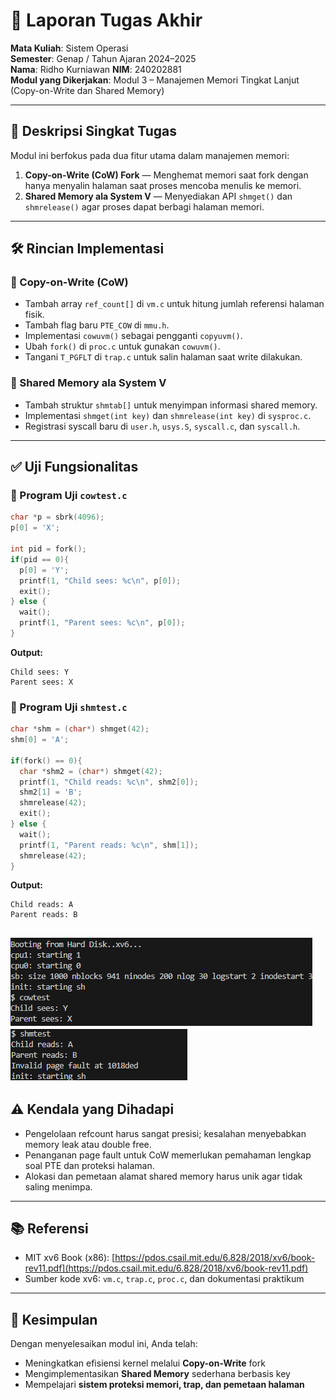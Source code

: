
# 📝 Laporan Tugas Akhir

**Mata Kuliah**: Sistem Operasi  
**Semester**: Genap / Tahun Ajaran 2024–2025  
**Nama**: Ridho Kurniawan
**NIM**: 240202881  
**Modul yang Dikerjakan**: Modul 3 – Manajemen Memori Tingkat Lanjut (Copy-on-Write dan Shared Memory)

---

## 📌 Deskripsi Singkat Tugas

Modul ini berfokus pada dua fitur utama dalam manajemen memori:

1. **Copy-on-Write (CoW) Fork** — Menghemat memori saat fork dengan hanya menyalin halaman saat proses mencoba menulis ke memori.
2. **Shared Memory ala System V** — Menyediakan API `shmget()` dan `shmrelease()` agar proses dapat berbagi halaman memori.

---

## 🛠️ Rincian Implementasi

### 📁 Copy-on-Write (CoW)
- Tambah array `ref_count[]` di `vm.c` untuk hitung jumlah referensi halaman fisik.
- Tambah flag baru `PTE_COW` di `mmu.h`.
- Implementasi `cowuvm()` sebagai pengganti `copyuvm()`.
- Ubah `fork()` di `proc.c` untuk gunakan `cowuvm()`.
- Tangani `T_PGFLT` di `trap.c` untuk salin halaman saat write dilakukan.

### 📁 Shared Memory ala System V
- Tambah struktur `shmtab[]` untuk menyimpan informasi shared memory.
- Implementasi `shmget(int key)` dan `shmrelease(int key)` di `sysproc.c`.
- Registrasi syscall baru di `user.h`, `usys.S`, `syscall.c`, dan `syscall.h`.

---

## ✅ Uji Fungsionalitas

### 🔸 Program Uji `cowtest.c`
```c
char *p = sbrk(4096);
p[0] = 'X';

int pid = fork();
if(pid == 0){
  p[0] = 'Y';
  printf(1, "Child sees: %c\n", p[0]);
  exit();
} else {
  wait();
  printf(1, "Parent sees: %c\n", p[0]);
}
```

**Output:**
```
Child sees: Y
Parent sees: X
```

### 🔸 Program Uji `shmtest.c`
```c
char *shm = (char*) shmget(42);
shm[0] = 'A';

if(fork() == 0){
  char *shm2 = (char*) shmget(42);
  printf(1, "Child reads: %c\n", shm2[0]);
  shm2[1] = 'B';
  shmrelease(42);
  exit();
} else {
  wait();
  printf(1, "Parent reads: %c\n", shm[1]);
  shmrelease(42);
}
```

**Output:**
```
Child reads: A
Parent reads: B
```
![hasil cowtest](./screnshot/modul3A.png)
![hasil cowtest](./screnshot/modul3B.png)
---

## ⚠️ Kendala yang Dihadapi

- Pengelolaan refcount harus sangat presisi; kesalahan menyebabkan memory leak atau double free.
- Penanganan page fault untuk CoW memerlukan pemahaman lengkap soal PTE dan proteksi halaman.
- Alokasi dan pemetaan alamat shared memory harus unik agar tidak saling menimpa.

---

## 📚 Referensi

- MIT xv6 Book (x86): [https://pdos.csail.mit.edu/6.828/2018/xv6/book-rev11.pdf](https://pdos.csail.mit.edu/6.828/2018/xv6/book-rev11.pdf)
- Sumber kode xv6: `vm.c`, `trap.c`, `proc.c`, dan dokumentasi praktikum

---

## 📌 Kesimpulan

Dengan menyelesaikan modul ini, Anda telah:

- Meningkatkan efisiensi kernel melalui **Copy-on-Write** fork
- Mengimplementasikan **Shared Memory** sederhana berbasis key
- Mempelajari **sistem proteksi memori, trap, dan pemetaan halaman**
